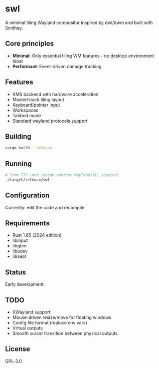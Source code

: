 # swl

A minimal tiling Wayland compositor inspired by dwl/dwm and built with Smithay.

## Core principles

- **Minimal**: Only essential tiling WM features - no desktop environment bloat
- **Performant**: Event-driven damage tracking

## Features

- KMS backend with hardware acceleration
- Master/stack tiling layout
- Keyboard/pointer input
- Workspaces
- Tabbed mode
- Standard wayland protocols support

## Building

```bash
cargo build --release
```

## Running

```bash
# From TTY (not inside another Wayland/X11 session)
./target/release/swl
```

## Configuration

Currently: edit the code and recompile.

## Requirements

- Rust 1.85 (2024 edition)
- libinput
- libgbm
- libudev
- libseat

## Status

Early development.

## TODO

- XWayland support
- Mouse-driven resize/move for floating windows
- Config file format (replace env vars)
- Virtual outputs
- Smooth cursor transition between physical outputs

## License

GPL-3.0

